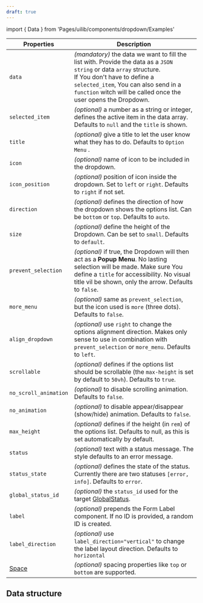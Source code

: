```yaml
---
draft: true
---
```


import { Data } from 'Pages/uilib/components/dropdown/Examples'

| Properties                                      | Description                                                                                                                                                                                                                                                         |
| ----------------------------------------------- | ------------------------------------------------------------------------------------------------------------------------------------------------------------------------------------------------------------------------------------------------------------------- |
| `data`                                          | _(mandatory)_ the data we want to fill the list with. Provide the data as a `JSON string` or data `array` structure. <br /> If You don't have to define a `selected_item`, You can also send in a `function` witch will be called once the user opens the Dropdown. |
| `selected_item`                                 | _(optional)_ a number as a string or integer, defines the active item in the data array. Defaults to `null` and the `title` is shown.                                                                                                                               |
| `title`                                         | _(optional)_ give a title to let the user know what they has to do. Defaults to `Option Menu` .                                                                                                                                                                     |
| `icon`                                          | _(optional)_ name of icon to be included in the dropdown.                                                                                                                                                                                                           |
| `icon_position`                                 | _(optional)_ position of icon inside the dropdown. Set to `left` or `right`. Defaults to `right` if not set.                                                                                                                                                        |
| `direction`                                     | _(optional)_ defines the direction of how the dropdown shows the options list. Can be `bottom` or `top`. Defaults to `auto`.                                                                                                                                        |
| `size`                                          | _(optional)_ define the height of the Dropdown. Can be set to `small`. Defaults to `default`.                                                                                                                                                                       |
| `prevent_selection`                             | _(optional)_ if true, the Dropdown will then act as a **Popup Menu**. No lasting selection will be made. Make sure You define a `title` for accessibility. No visual title vil be shown, only the arrow. Defaults to `false`.                                       |
| `more_menu`                                     | _(optional)_ same as `prevent_selection`, but the icon used is `more` (three dots). Defaults to `false`.                                                                                                                                                            |
| `align_dropdown`                                | _(optional)_ use `right` to change the options alignment direction. Makes only sense to use in combination with `prevent_selection` or `more_menu`. Defaults to `left`.                                                                                             |
| `scrollable`                                    | _(optional)_ defines if the options list should be scrollable (the `max-height` is set by default to `50vh`). Defaults to `true`.                                                                                                                                   |
| `no_scroll_animation`                           | _(optional)_ to disable scrolling animation. Defaults to `false`.                                                                                                                                                                                                   |
| `no_animation`                                  | _(optional)_ to disable appear/disappear (show/hide) animation. Defaults to `false`.                                                                                                                                                                                |
| `max_height`                                    | _(optional)_ defines if the height (in `rem`) of the options list. Defaults to null, as this is set automatically by default.                                                                                                                                       |
| `status`                                        | _(optional)_ text with a status message. The style defaults to an error message.                                                                                                                                                                                    |
| `status_state`                                  | _(optional)_ defines the state of the status. Currently there are two statuses `[error, info]`. Defaults to `error`.                                                                                                                                                |
| `global_status_id`                              | _(optional)_ the `status_id` used for the target [GlobalStatus](/uilib/components/global-status).                                                                                                                                                                   |
| `label`                                         | _(optional)_ prepends the Form Label component. If no ID is provided, a random ID is created.                                                                                                                                                                       |
| `label_direction`                               | _(optional)_ use `label_direction="vertical"` to change the label layout direction. Defaults to `horizontal`                                                                                                                                                        |
| [Space](/uilib/components/space#tab-properties) | _(optional)_ spacing properties like `top` or `bottom` are supported.                                                                                                                                                                                               |

## Data structure

<Data />
